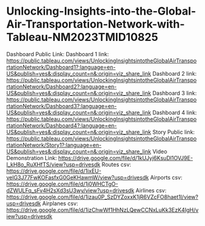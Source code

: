 # Unlocking-Insights-into-the-Global-Air-Transportation-Network-with-Tableau-NM2023TMID10825


Dashboard Public Link:
Dashboard 1 link: https://public.tableau.com/views/UnlockingInsightsintotheGlobalAirTransportationNetwork/Dashboard1?:language=en-US&publish=yes&:display_count=n&:origin=viz_share_link
Dashboard 2 link: https://public.tableau.com/views/UnlockingInsightsintotheGlobalAirTransportationNetwork/Dashboard2?:language=en-US&publish=yes&:display_count=n&:origin=viz_share_link
Dashboard 3 link: https://public.tableau.com/views/UnlockingInsightsintotheGlobalAirTransportationNetwork/Dashboard3?:language=en-US&publish=yes&:display_count=n&:origin=viz_share_link
Dashboard 4 link: https://public.tableau.com/views/UnlockingInsightsintotheGlobalAirTransportationNetwork/Dashboard4?:language=en-US&publish=yes&:display_count=n&:origin=viz_share_link
Story Public link: https://public.tableau.com/views/UnlockingInsightsintotheGlobalAirTransportationNetwork/Story1?:language=en-US&publish=yes&:display_count=n&:origin=viz_share_link
Video Demonstration Link: 
https://drive.google.com/file/d/1kUJyj6KsuDl1OVJ9E-I_kH8o_RuXHfTS/view?usp=drivesdk
Routes csv: https://drive.google.com/file/d/1ixEU-velG3J77FwKOFasfxG0GeKHawmW/view?usp=drivesdk
Airports csv: https://drive.google.com/file/d/1j0WHCTgO-dZWULFq_sFv4H2sXd3sU3wy/view?usp=drivesdk
Airlines csv: https://drive.google.com/file/d/1izau0P_SzDYZoxxK1jR6VZcFO8haet1l/view?usp=drivesdk
Airplanes csv: https://drive.google.com/file/d/1izChwWf1HhNzLQewCCNxLuKk3EzK4IgH/view?usp=drivesdk
